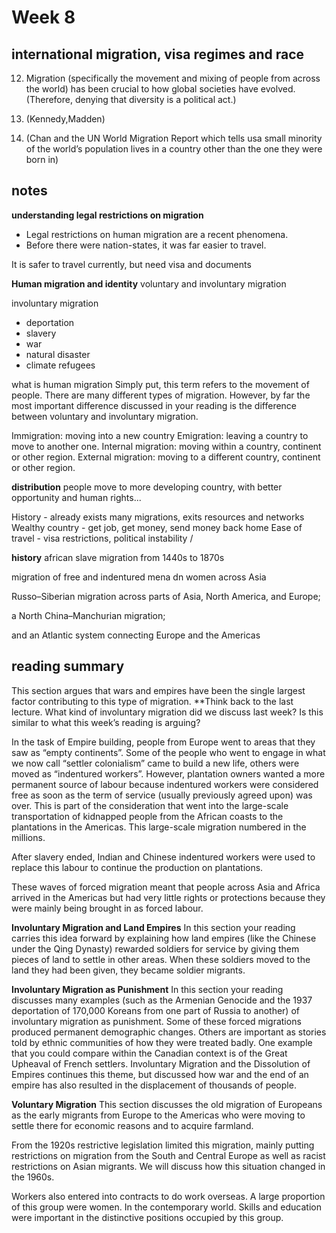 # Week 8
## international migration, visa regimes and race
12. Migration (specifically the
movement and mixing of people from
across the world) has been crucial to
how global societies have evolved.
(Therefore, denying that diversity is a
political act.)

2. (Kennedy,Madden)
3. (Chan and the UN World Migration Report which tells usa small minority of the world’s population lives in a country other than the one they were born in)


## notes

**understanding legal restrictions on migration**
- Legal restrictions on human migration are a recent phenomena. 
- Before there were nation-states, it was far easier to travel. 

It is safer to travel currently, but need visa and documents


**Human migration and identity**
voluntary and involuntary migration

involuntary migration
- deportation
- slavery
- war
- natural disaster
- climate refugees

what is human migration
Simply put, this term refers to the movement of people. There are many different types of migration. However, by far the most important difference discussed in your reading is the difference between voluntary and involuntary migration.

Immigration: moving into a new country
Emigration: leaving a country to move to another one.
Internal migration: moving within a country, continent or other region.
External migration: moving to a different country, continent or other region.

**distribution**
people move to more developing country, with better opportunity and human rights...

History - already exists many migrations, exits resources and networks
Wealthy country - get job, get money, send money back home
Ease of travel - visa restrictions, political instability /

**history**
african slave migration from 1440s to 1870s

migration of free and indentured mena dn women across Asia

Russo–Siberian migration across parts of  Asia, North America, and Europe; 

a North China–Manchurian migration; 

and an Atlantic system connecting Europe and the Americas

## reading summary

This section argues that wars and empires have been the single largest factor contributing to
this type of migration.
**Think back to the last lecture. What kind of involuntary migration did we discuss last
week? Is this similar to what this week’s reading is arguing?

In the task of Empire building, people from Europe went to areas that they saw as “empty
continents”. Some of the people who went to engage in what we now call “settler
colonialism” came to build a new life, others were moved as “indentured workers”. However,
plantation owners wanted a more permanent source of labour because indentured workers
were considered free as soon as the term of service (usually previously agreed upon) was
over. This is part of the consideration that went into the large-scale transportation of
kidnapped people from the African coasts to the plantations in the Americas. This large-scale
migration numbered in the millions.

After slavery ended, Indian and Chinese indentured workers were used to replace this labour
to continue the production on plantations.

These waves of forced migration meant that people across Asia and Africa arrived in the
Americas but had very little rights or protections because they were mainly being brought in
as forced labour.

**Involuntary Migration and Land Empires**
In this section your reading carries this idea forward by explaining how land empires (like the
Chinese under the Qing Dynasty) rewarded soldiers for service by giving them pieces of land
to settle in other areas. When these soldiers moved to the land they had been given, they
became soldier migrants.

**Involuntary Migration as Punishment**
In this section your reading discusses many examples (such as the Armenian Genocide and
the 1937 deportation of 170,000 Koreans from one part of Russia to another) of involuntary
migration as punishment. Some of these forced migrations produced permanent
demographic changes. Others are important as stories told by ethnic communities of how
they were treated badly. One example that you could compare within the Canadian context
is of the Great Upheaval of French settlers.
Involuntary Migration and the Dissolution of Empires continues this theme, but discussed
how war and the end of an empire has also resulted in the displacement of thousands of
people.

**Voluntary Migration**
This section discusses the old migration of Europeans as the early migrants from Europe to
the Americas who were moving to settle there for economic reasons and to acquire farmland.

From the 1920s restrictive legislation limited this migration, mainly putting restrictions on
migration from the South and Central Europe as well as racist restrictions on Asian migrants.
We will discuss how this situation changed in the 1960s.

Workers also entered into contracts to do work overseas. A large proportion of this group
were women. In the contemporary world. Skills and education were important in the
distinctive positions occupied by this group.
